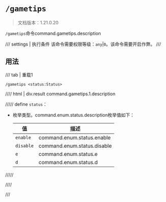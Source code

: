 # `/gametips`

> 文档版本：1.21.0.20

`/gametips`命令command.gametips.description

/// settings | 执行条件
该命令需要权限等级：`any`|`0`。该命令需要开启作弊。
///

## 用法

/// tab | 重载1
```mcfunction
/gametips <status:Status>
```

//// html | div.result
command.gametips.1.description

///// define
`status`：<!-- md:samp Status -->

- 枚举类型。command.enum.status.description枚举值如下：

  |值|描述|
  |---|---|
  |`enable`|command.enum.status.enable|
  |`disable`|command.enum.status.disable|
  |`e`|command.enum.status.e|
  |`d`|command.enum.status.d|



/////

////

///
